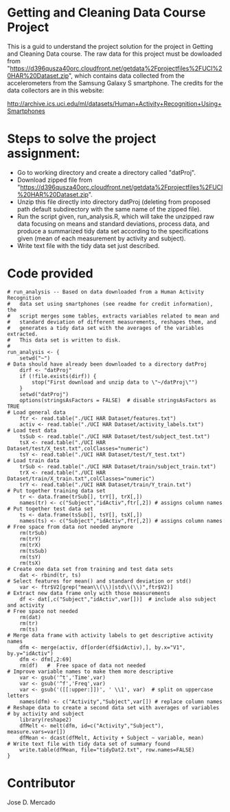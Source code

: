 Getting and Cleaning Data Course Project
=====================

This is a guid to understand the project solution for the project in Getting and Cleaning Data course. The raw data for this project must be dowloaded from "https://d396qusza40orc.cloudfront.net/getdata%2Fprojectfiles%2FUCI%20HAR%20Dataset.zip", which contains data collected from the accelerometers from the Samsung Galaxy S smartphone. The credits for the data collectors are in this website:

http://archive.ics.uci.edu/ml/datasets/Human+Activity+Recognition+Using+Smartphones 

Steps to solve the project assignment:
=====================

* Go to working directory and create a directory called "datProj".
* Download zipped file from "https://d396qusza40orc.cloudfront.net/getdata%2Fprojectfiles%2FUCI%20HAR%20Dataset.zip".
* Unzip this file directly into directory datProj (deleting from proposed path default subdirectory with the same name of the zipped file).
* Run the script given, run_analysis.R, which will take the unzipped raw data focusing on means and standard deviations, process data, and produce a summarized tidy data set according to the specifications given (mean of each measurement by activity and subject).
* Write text file with the tidy data set just described.

Code provided
=====================

```
# run_analysis -- Based on data downloaded from a Human Activity Recognition 
#   data set using smartphones (see readme for credit information), the 
#   script merges some tables, extracts variables related to mean and
#   standard deviation of different measurements, reshapes them, and 
#   generates a tidy data set with the averages of the variables extracted. 
#   This data set is written to disk.
#
run_analysis <- {
    setwd("~")
# Data should have already been downloaded to a directory datProj
    dirf <- "datProj"
    if (!file.exists(dirf)) {
        stop("First download and unzip data to \"~/datProj\"")
    }
    setwd("datProj")
    options(stringsAsFactors = FALSE)  # disable stringsAsFactors as TRUE
# Load general data
    ftr <- read.table("./UCI HAR Dataset/features.txt")
    activ <- read.table("./UCI HAR Dataset/activity_labels.txt")
# Load test data
    tsSub <- read.table("./UCI HAR Dataset/test/subject_test.txt")
    tsX <- read.table("./UCI HAR Dataset/test/X_test.txt",colClasses="numeric")
    tsY <- read.table("./UCI HAR Dataset/test/Y_test.txt")
# Load train data
    trSub <- read.table("./UCI HAR Dataset/train/subject_train.txt")
    trX <- read.table("./UCI HAR Dataset/train/X_train.txt",colClasses="numeric")
    trY <- read.table("./UCI HAR Dataset/train/Y_train.txt")
# Put together training data set
    tr <- data.frame(trSub[], trY[], trX[,])
    names(tr) <- c("Subject","idActiv",ftr[,2]) # assigns column names
# Put together test data set
    ts <- data.frame(tsSub[], tsY[], tsX[,])
    names(ts) <- c("Subject","idActiv",ftr[,2]) # assigns column names
# Free space from data not needed anymore
    rm(trSub)
    rm(trY)
    rm(trX)
    rm(tsSub)
    rm(tsY)
    rm(tsX)
# Create one data set from training and test data sets
    dat <- rbind(tr, ts)
# Select features for mean() and standard deviation or std()
    var <- ftr$V2[grep("mean\\(\\)|std\\(\\)",ftr$V2)]
# Extract new data frame only with those measurements
    df <- dat[,c("Subject","idActiv",var[])]  # include also subject and activity
# Free space not needed
    rm(dat)
    rm(tr)
    rm(ts)
# Merge data frame with activity labels to get descriptive activity names
    dfm <- merge(activ, df[order(df$idActiv),], by.x="V1", by.y="idActiv")
    dfm <- dfm[,2:69]
    rm(df)   #  Free space of data not needed
# Improve variable names to make them more descriptive
    var <- gsub('^t','Time',var)
    var <- gsub('^f','Freq',var)
    var <- gsub('([[:upper:]])', ' \\1', var)  # split on uppercase letters
    names(dfm) <- c("Activity","Subject",var[]) # replace column names
# Reshape data to create a second data set with averages of variables
# by activity and subject
    library(reshape2)
    dfMelt <- melt(dfm, id=c("Activity","Subject"), measure.vars=var[])
    dfMean <- dcast(dfMelt, Activity + Subject ~ variable, mean)
# Write text file with tidy data set of summary found
    write.table(dfMean, file="tidyDat2.txt", row.names=FALSE)
}
```

Contributor
=====================
Jose D. Mercado
